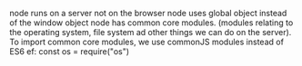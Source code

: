 node runs on a server not on the browser
node uses global object instead of the window object
node has common core modules. (modules relating to the operating system, file system ad other things we can do on the server). To import common core modules,
we use commonJS modules instead of ES6 ef: const os = require("os")
